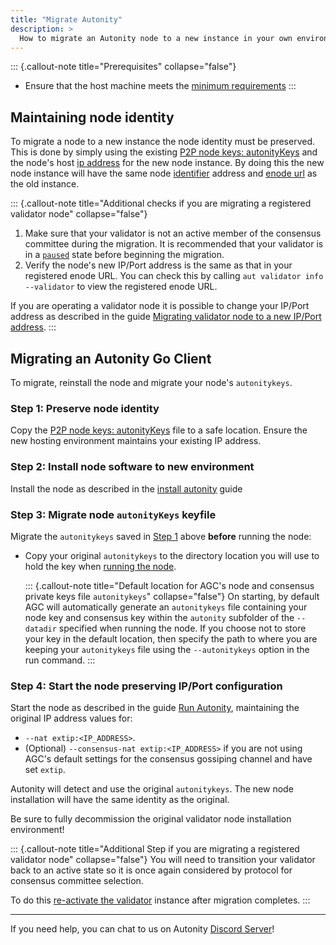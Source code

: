 ```yaml
---
title: "Migrate Autonity"
description: >
  How to migrate an Autonity node to a new instance in your own environment
---
```


::: {.callout-note title="Prerequisites" collapse="false"}
- Ensure that the host machine meets the [minimum requirements](/node-operators/install-aut/#requirements)
:::


## Maintaining node identity

To migrate a node to a new instance the node identity must be preserved. This is done by simply using the existing [P2P node keys: autonityKeys](/concepts/validator/#p2p-node-keys-autonitykeys) and the node's host [ip address](/node-operators/install-aut/#network) for the new node instance. By doing this the new node instance will have the same node [identifier](/concepts/validator/#validator-identifier) address and [enode url](/glossary/#enode) as the old instance.

::: {.callout-note title="Additional checks if you are migrating a registered validator node" collapse="false"}
1. Make sure that your validator is not an active member of the consensus committee during the migration. It is recommended that your validator is in a [`paused`](/concepts/validator/#validator-pausing) state before beginning the migration.
2. Verify the node's new IP/Port address is the same as that in your registered enode URL. You can check this by calling `aut validator info --validator` to view the registered enode URL.

If you are operating a validator node it is possible to change your IP/Port address as described in the guide [Migrating validator node to a new IP/Port address](/validators/migrate-vali/#migrating-validator-node-to-a-new-ipport-address).
:::

<!--
::: {.callout-note title="Static IP Address is required" collapse="false"}
Running an Autonity node requires maintaining a static ip address as described in the guide [Install Autonity, Networking](/node-operators/install-aut/#network) section.

If you are using a cloud provider for node hosting, then a static IP address for your cloud space should be a stated hosting requirement if you intend to migrate the node. Cloud vendors typically don't supply a static IP address unless it is purchased explicitly.
:::
-->

## Migrating an Autonity Go Client

To migrate, reinstall the node and migrate your node's `autonitykeys`.

### Step 1: Preserve node identity

Copy the [P2P node keys: autonityKeys](/concepts/validator/#p2p-node-keys-autonitykeys) file to a safe location. Ensure the new hosting environment maintains your existing IP address.

### Step 2: Install node software to new environment

Install the node as described in the [install autonity](/node-operators/install-aut/) guide

### Step 3: Migrate node `autonityKeys` keyfile

Migrate the `autonitykeys` saved in [Step 1](/node-operators/migrate-aut/#step-1-preserve-node-identity) above **before** running the node:

- Copy your original `autonitykeys` to the directory location you will use to hold the key when [running the node](/node-operators/run-aut/).

  ::: {.callout-note title="Default location for AGC's node and consensus private keys file  `autonitykeys`" collapse="false"}
On starting, by default AGC will automatically generate an `autonitykeys` file containing your node key and consensus key within the `autonity` subfolder of the `--datadir` specified when running the node. If you choose not to store your key in the default location, then specify the path to where you are keeping your `autonitykeys` file using the `--autonitykeys` option in the run command.
:::

### Step 4: Start the node preserving IP/Port configuration

Start the node as described in the guide [Run Autonity](/node-operators/run-aut/), maintaining the original IP address values for:

  - `--nat extip:<IP_ADDRESS>`.
  - (Optional) `--consensus-nat extip:<IP_ADDRESS>` if you are not using AGC's default settings for the consensus gossiping channel and have set `extip`.

Autonity will detect and use the original `autonitykeys`. The new node installation will have the same identity as the original.

Be sure to fully decommission the original validator node installation environment!

::: {.callout-note title="Additional Step if you are migrating a registered validator node" collapse="false"}
You will need to transition your validator back to an active state so it is once again considered by protocol for consensus committee selection.

To do this [re-activate the validator](/validators/pause-vali/#re-activate-a-validator) instance after migration completes.
:::

------------------------------------------------

If you need help, you can chat to us on Autonity [Discord Server](https://discord.gg/autonity)!
